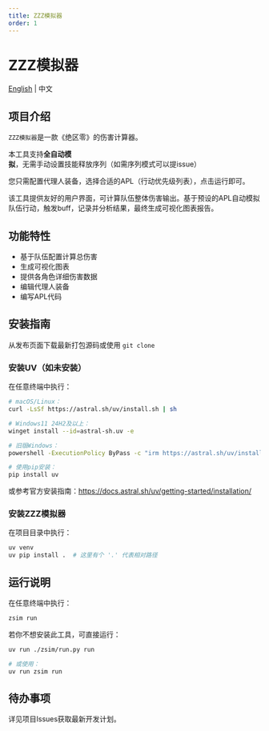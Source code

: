 ```yaml
---
title: ZZZ模拟器
order: 1
---
```


# ZZZ模拟器

[English](./1-ZZZ_Simulator.md) | 中文

## 项目介绍

`ZZZ模拟器`是一款《绝区零》的伤害计算器。

本工具支持**全自动模拟**，无需手动设置技能释放序列（如需序列模式可以提issue）

您只需配置代理人装备，选择合适的APL（行动优先级列表），点击运行即可。

该工具提供友好的用户界面，可计算队伍整体伤害输出。基于预设的APL自动模拟队伍行动，触发buff，记录并分析结果，最终生成可视化图表报告。

## 功能特性

- 基于队伍配置计算总伤害
- 生成可视化图表
- 提供各角色详细伤害数据
- 编辑代理人装备
- 编写APL代码

## 安装指南

从发布页面下载最新打包源码或使用 `git clone`

### 安装UV（如未安装）

在任意终端中执行：

```bash
# macOS/Linux：
curl -LsSf https://astral.sh/uv/install.sh | sh
```

```bash
# Windows11 24H2及以上：
winget install --id=astral-sh.uv -e
```

```bash
# 旧版Windows：
powershell -ExecutionPolicy ByPass -c "irm https://astral.sh/uv/install.ps1 | iex"
```

```bash
# 使用pip安装：
pip install uv
```

或参考官方安装指南：<https://docs.astral.sh/uv/getting-started/installation/>

### 安装ZZZ模拟器

在项目目录中执行：

```bash
uv venv
uv pip install .  # 这里有个 '.' 代表相对路径
```

## 运行说明

在任意终端中执行：

```bash
zsim run
```

若你不想安装此工具，可直接运行：

```bash
uv run ./zsim/run.py run
```

```bash
# 或使用：
uv run zsim run
```

## 待办事项

详见项目Issues获取最新开发计划。
